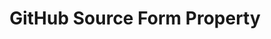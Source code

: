 ---
# -------------------------- #
#        CONTENT TYPE        #
# -------------------------- #

content-type: "api-form"
form-type: "source"
key: "source-form-properties-github-object"


# -------------------------- #
#        OBJECT INFO         #
# -------------------------- #

title: "GitHub Source Form Property"
api-type: "platform.github"
display-name: "GitHub"

source-type: "saas"
docs-name: "github"

description: ""


# -------------------------- #
#      OBJECT ATTRIBUTES     #
# -------------------------- #

object-attributes:
  - name: "access_token"
    type: "string"
    required: true
    description: "An access token which allows access to any project the user wants to replicate data from."
    value: "<ACCESS_TOKEN>"

  - name: "repository"
    type: "string"
    required: true
    description: "The name of the repository to be tracked."
    value: "<REPOSITORY_NAME>"
---